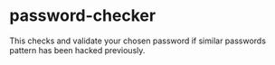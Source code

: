 # password-checker
This checks and validate your chosen password if similar passwords  pattern has been hacked previously.
